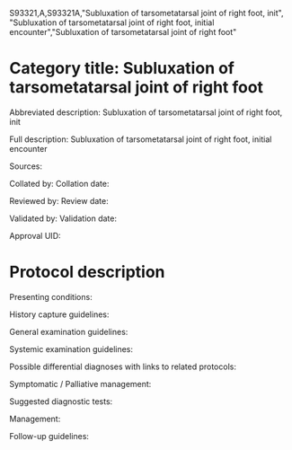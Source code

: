 S93321,A,S93321A,"Subluxation of tarsometatarsal joint of right foot, init", "Subluxation of tarsometatarsal joint of right foot, initial encounter","Subluxation of tarsometatarsal joint of right foot"
# Category title: Subluxation of tarsometatarsal joint of right foot

Abbreviated description: Subluxation of tarsometatarsal joint of right foot, init

Full description: Subluxation of tarsometatarsal joint of right foot, initial encounter

Sources:

Collated by:
Collation date:

Reviewed by:
Review date:

Validated by:
Validation date:

Approval UID:

# Protocol description

Presenting conditions:

History capture guidelines:

General examination guidelines:

Systemic examination guidelines:

Possible differential diagnoses with links to related protocols:

Symptomatic / Palliative management:

Suggested diagnostic tests:

Management:

Follow-up guidelines:
